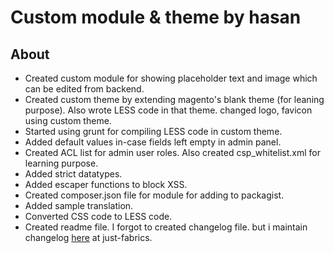 # Custom module & theme by hasan

## About
* Created custom module for showing placeholder text and image which can be edited from backend.
* Created custom theme by extending magento's blank theme (for leaning purpose). Also wrote LESS code in that theme. changed logo, favicon using custom theme.
* Started using grunt for compiling LESS code in custom theme.
* Added default values in-case fields left empty in admin panel.
* Created ACL list for admin user roles. Also created csp_whitelist.xml for learning purpose.
* Added strict datatypes.
* Added escaper functions to block XSS.
* Created composer.json file for module for adding to packagist.
* Added sample translation.
* Converted CSS code to LESS code.
* Created readme file. I forgot to created changelog file. but i maintain changelog [here](https://bitbucket.org/sozodesign/just-fabrics/src/master/CHANGELOG.md) at just-fabrics.
